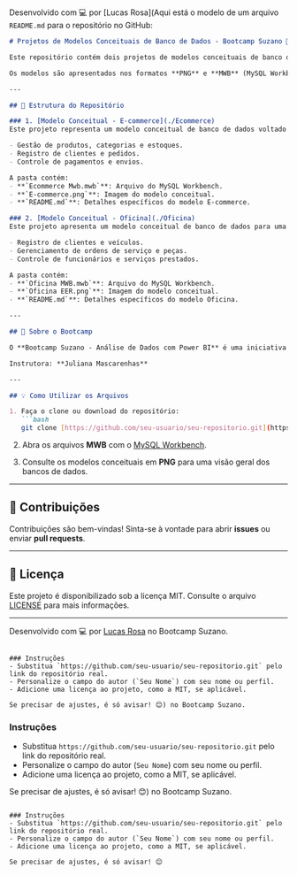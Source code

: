 Desenvolvido com 💻 por [Lucas Rosa](Aqui está o modelo de um arquivo `README.md` para o repositório no GitHub:  

```markdown
# Projetos de Modelos Conceituais de Banco de Dados - Bootcamp Suzano 🚀

Este repositório contém dois projetos de modelos conceituais de banco de dados desenvolvidos durante o **Bootcamp Suzano - Análise de Dados com Power BI**, em parceria com a plataforma [DIO](https://www.dio.me) e ministrado pela instrutora **Juliana Mascarenhas**.

Os modelos são apresentados nos formatos **PNG** e **MWB** (MySQL Workbench) e estão organizados em pastas separadas de acordo com os temas abordados: **E-commerce** e **Oficina**.

---

## 📂 Estrutura do Repositório

### 1. [Modelo Conceitual - E-commerce](./Ecommerce)
Este projeto representa um modelo conceitual de banco de dados voltado para um sistema de **E-commerce**, abrangendo funcionalidades como:

- Gestão de produtos, categorias e estoques.
- Registro de clientes e pedidos.
- Controle de pagamentos e envios.

A pasta contém:
- **`Ecommerce Mwb.mwb`**: Arquivo do MySQL Workbench.
- **`E-commerce.png`**: Imagem do modelo conceitual.
- **`README.md`**: Detalhes específicos do modelo E-commerce.

### 2. [Modelo Conceitual - Oficina](./Oficina)
Este projeto apresenta um modelo conceitual de banco de dados para uma **Oficina mecânica**, incluindo:

- Registro de clientes e veículos.
- Gerenciamento de ordens de serviço e peças.
- Controle de funcionários e serviços prestados.

A pasta contém:
- **`Oficina MWB.mwb`**: Arquivo do MySQL Workbench.
- **`Oficina EER.png`**: Imagem do modelo conceitual.
- **`README.md`**: Detalhes específicos do modelo Oficina.

---

## 📌 Sobre o Bootcamp

O **Bootcamp Suzano - Análise de Dados com Power BI** é uma iniciativa que visa capacitar profissionais em análise, visualização de dados e banco de dados, com foco em práticas do mundo real. Este repositório apresenta parte da etapa de modelagem e construção de banco de dados, essencial para projetos de análise de dados robustos.

Instrutora: **Juliana Mascarenhas**

---

## 💡 Como Utilizar os Arquivos

1. Faça o clone ou download do repositório:
   ```bash
   git clone [https://github.com/seu-usuario/seu-repositorio.git](https://github.com/Lucasrof/Projetos-Banco-de-Dados.git)
   ```

2. Abra os arquivos **MWB** com o [MySQL Workbench](https://www.mysql.com/products/workbench/).

3. Consulte os modelos conceituais em **PNG** para uma visão geral dos bancos de dados.

---

## 🤝 Contribuições

Contribuições são bem-vindas! Sinta-se à vontade para abrir **issues** ou enviar **pull requests**.

---

## 📜 Licença

Este projeto é disponibilizado sob a licença MIT. Consulte o arquivo [LICENSE](./LICENSE) para mais informações.

---

Desenvolvido com 💻 por [Lucas Rosa](https://github.com/Lucasrof) no Bootcamp Suzano.
```

### Instruções
- Substitua `https://github.com/seu-usuario/seu-repositorio.git` pelo link do repositório real.
- Personalize o campo do autor (`Seu Nome`) com seu nome ou perfil.
- Adicione uma licença ao projeto, como a MIT, se aplicável.

Se precisar de ajustes, é só avisar! 😊) no Bootcamp Suzano.
```

### Instruções
- Substitua `https://github.com/seu-usuario/seu-repositorio.git` pelo link do repositório real.
- Personalize o campo do autor (`Seu Nome`) com seu nome ou perfil.
- Adicione uma licença ao projeto, como a MIT, se aplicável.

Se precisar de ajustes, é só avisar! 😊) no Bootcamp Suzano.
```

### Instruções
- Substitua `https://github.com/seu-usuario/seu-repositorio.git` pelo link do repositório real.
- Personalize o campo do autor (`Seu Nome`) com seu nome ou perfil.
- Adicione uma licença ao projeto, como a MIT, se aplicável.

Se precisar de ajustes, é só avisar! 😊
